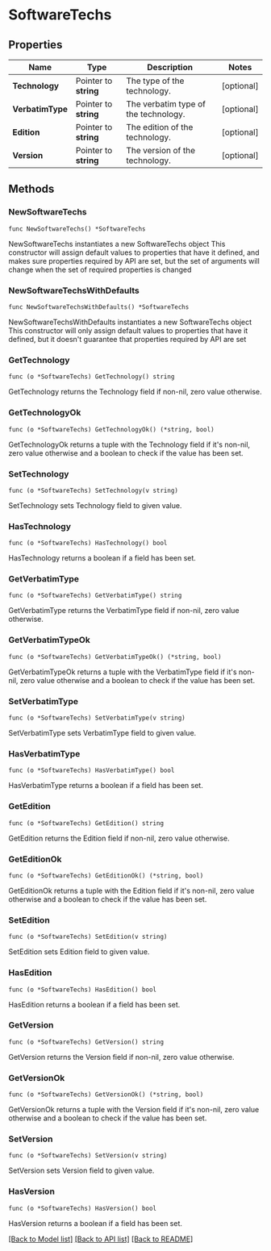 # SoftwareTechs

## Properties

Name | Type | Description | Notes
------------ | ------------- | ------------- | -------------
**Technology** | Pointer to **string** | The type of the technology. | [optional] 
**VerbatimType** | Pointer to **string** | The verbatim type of the technology. | [optional] 
**Edition** | Pointer to **string** | The edition of the technology. | [optional] 
**Version** | Pointer to **string** | The version of the technology. | [optional] 

## Methods

### NewSoftwareTechs

`func NewSoftwareTechs() *SoftwareTechs`

NewSoftwareTechs instantiates a new SoftwareTechs object
This constructor will assign default values to properties that have it defined,
and makes sure properties required by API are set, but the set of arguments
will change when the set of required properties is changed

### NewSoftwareTechsWithDefaults

`func NewSoftwareTechsWithDefaults() *SoftwareTechs`

NewSoftwareTechsWithDefaults instantiates a new SoftwareTechs object
This constructor will only assign default values to properties that have it defined,
but it doesn't guarantee that properties required by API are set

### GetTechnology

`func (o *SoftwareTechs) GetTechnology() string`

GetTechnology returns the Technology field if non-nil, zero value otherwise.

### GetTechnologyOk

`func (o *SoftwareTechs) GetTechnologyOk() (*string, bool)`

GetTechnologyOk returns a tuple with the Technology field if it's non-nil, zero value otherwise
and a boolean to check if the value has been set.

### SetTechnology

`func (o *SoftwareTechs) SetTechnology(v string)`

SetTechnology sets Technology field to given value.

### HasTechnology

`func (o *SoftwareTechs) HasTechnology() bool`

HasTechnology returns a boolean if a field has been set.

### GetVerbatimType

`func (o *SoftwareTechs) GetVerbatimType() string`

GetVerbatimType returns the VerbatimType field if non-nil, zero value otherwise.

### GetVerbatimTypeOk

`func (o *SoftwareTechs) GetVerbatimTypeOk() (*string, bool)`

GetVerbatimTypeOk returns a tuple with the VerbatimType field if it's non-nil, zero value otherwise
and a boolean to check if the value has been set.

### SetVerbatimType

`func (o *SoftwareTechs) SetVerbatimType(v string)`

SetVerbatimType sets VerbatimType field to given value.

### HasVerbatimType

`func (o *SoftwareTechs) HasVerbatimType() bool`

HasVerbatimType returns a boolean if a field has been set.

### GetEdition

`func (o *SoftwareTechs) GetEdition() string`

GetEdition returns the Edition field if non-nil, zero value otherwise.

### GetEditionOk

`func (o *SoftwareTechs) GetEditionOk() (*string, bool)`

GetEditionOk returns a tuple with the Edition field if it's non-nil, zero value otherwise
and a boolean to check if the value has been set.

### SetEdition

`func (o *SoftwareTechs) SetEdition(v string)`

SetEdition sets Edition field to given value.

### HasEdition

`func (o *SoftwareTechs) HasEdition() bool`

HasEdition returns a boolean if a field has been set.

### GetVersion

`func (o *SoftwareTechs) GetVersion() string`

GetVersion returns the Version field if non-nil, zero value otherwise.

### GetVersionOk

`func (o *SoftwareTechs) GetVersionOk() (*string, bool)`

GetVersionOk returns a tuple with the Version field if it's non-nil, zero value otherwise
and a boolean to check if the value has been set.

### SetVersion

`func (o *SoftwareTechs) SetVersion(v string)`

SetVersion sets Version field to given value.

### HasVersion

`func (o *SoftwareTechs) HasVersion() bool`

HasVersion returns a boolean if a field has been set.


[[Back to Model list]](../README.md#documentation-for-models) [[Back to API list]](../README.md#documentation-for-api-endpoints) [[Back to README]](../README.md)


